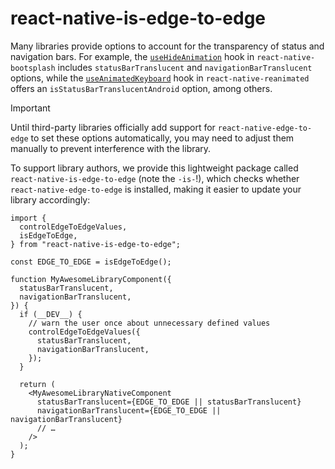 # react-native-is-edge-to-edge

Many libraries provide options to account for the transparency of status and navigation bars. For example, the [`useHideAnimation`](https://github.com/zoontek/react-native-bootsplash?tab=readme-ov-file#usehideanimation) hook in `react-native-bootsplash` includes `statusBarTranslucent` and `navigationBarTranslucent` options, while the [`useAnimatedKeyboard`](https://docs.swmansion.com/react-native-reanimated/docs/device/useAnimatedKeyboard) hook in `react-native-reanimated` offers an `isStatusBarTranslucentAndroid` option, among others.

> [!IMPORTANT]  
> Until third-party libraries officially add support for `react-native-edge-to-edge` to set these options automatically, you may need to adjust them manually to prevent interference with the library.

To support library authors, we provide this lightweight package called `react-native-is-edge-to-edge` (note the `-is-`!), which checks whether `react-native-edge-to-edge` is installed, making it easier to update your library accordingly:

```tsx
import {
  controlEdgeToEdgeValues,
  isEdgeToEdge,
} from "react-native-is-edge-to-edge";

const EDGE_TO_EDGE = isEdgeToEdge();

function MyAwesomeLibraryComponent({
  statusBarTranslucent,
  navigationBarTranslucent,
}) {
  if (__DEV__) {
    // warn the user once about unnecessary defined values
    controlEdgeToEdgeValues({
      statusBarTranslucent,
      navigationBarTranslucent,
    });
  }

  return (
    <MyAwesomeLibraryNativeComponent
      statusBarTranslucent={EDGE_TO_EDGE || statusBarTranslucent}
      navigationBarTranslucent={EDGE_TO_EDGE || navigationBarTranslucent}
      // …
    />
  );
}
```
